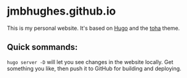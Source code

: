# jmbhughes.github.io
This is my personal website. It's based on [Hugo](https://gohugo.io/) and the [toha](https://github.com/hugo-toha/toha) theme. 

## Quick sommands:
`hugo server -D` will let you see changes in the website locally. Get something you like, then push it to GitHub for building and deploying. 
